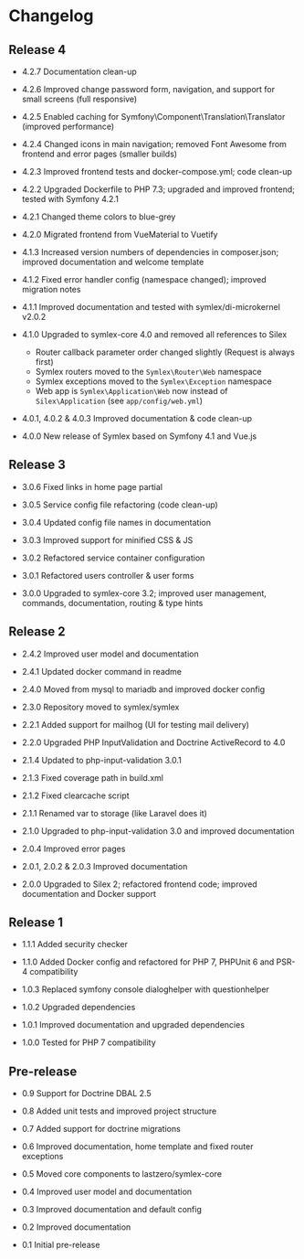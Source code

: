Changelog
=========

Release 4
---------

* 4.2.7 Documentation clean-up

* 4.2.6 Improved change password form, navigation, and support for small screens (full responsive)

* 4.2.5 Enabled caching for Symfony\Component\Translation\Translator (improved performance)

* 4.2.4 Changed icons in main navigation; removed Font Awesome from frontend and error pages (smaller builds)

* 4.2.3 Improved frontend tests and docker-compose.yml; code clean-up

* 4.2.2 Upgraded Dockerfile to PHP 7.3; upgraded and improved frontend; tested with Symfony 4.2.1

* 4.2.1 Changed theme colors to blue-grey

* 4.2.0 Migrated frontend from VueMaterial to Vuetify

* 4.1.3 Increased version numbers of dependencies in composer.json; improved documentation and welcome template

* 4.1.2 Fixed error handler config (namespace changed); improved migration notes

* 4.1.1 Improved documentation and tested with symlex/di-microkernel v2.0.2

* 4.1.0 Upgraded to symlex-core 4.0 and removed all references to Silex
    - Router callback parameter order changed slightly (Request is always first)
    - Symlex routers moved to the `Symlex\Router\Web` namespace
    - Symlex exceptions moved to the `Symlex\Exception` namespace
    - Web app is `Symlex\Application\Web` now instead of `Silex\Application` (see `app/config/web.yml`)

* 4.0.1, 4.0.2 & 4.0.3 Improved documentation & code clean-up

* 4.0.0 New release of Symlex based on Symfony 4.1 and Vue.js

Release 3
---------

* 3.0.6 Fixed links in home page partial

* 3.0.5 Service config file refactoring (code clean-up)

* 3.0.4 Updated config file names in documentation

* 3.0.3 Improved support for minified CSS & JS

* 3.0.2 Refactored service container configuration

* 3.0.1 Refactored users controller & user forms

* 3.0.0 Upgraded to symlex-core 3.2; improved user management, commands, documentation, routing & type hints

Release 2
---------

* 2.4.2 Improved user model and documentation

* 2.4.1 Updated docker command in readme

* 2.4.0 Moved from mysql to mariadb and improved docker config

* 2.3.0 Repository moved to symlex/symlex

* 2.2.1 Added support for mailhog (UI for testing mail delivery)

* 2.2.0 Upgraded PHP InputValidation and Doctrine ActiveRecord to 4.0

* 2.1.4 Updated to php-input-validation 3.0.1

* 2.1.3 Fixed coverage path in build.xml

* 2.1.2 Fixed clearcache script

* 2.1.1 Renamed var to storage (like Laravel does it)

* 2.1.0 Upgraded to php-input-validation 3.0 and improved documentation

* 2.0.4 Improved error pages

* 2.0.1, 2.0.2 & 2.0.3 Improved documentation

* 2.0.0 Upgraded to Silex 2; refactored frontend code; improved documentation and Docker support

Release 1
---------

* 1.1.1 Added security checker

* 1.1.0 Added Docker config and refactored for PHP 7, PHPUnit 6 and PSR-4 compatibility

* 1.0.3 Replaced symfony console dialoghelper with questionhelper

* 1.0.2 Upgraded dependencies

* 1.0.1 Improved documentation and upgraded dependencies

* 1.0.0 Tested for PHP 7 compatibility

Pre-release
-----------

* 0.9 Support for Doctrine DBAL 2.5

* 0.8 Added unit tests and improved project structure

* 0.7 Added support for doctrine migrations

* 0.6 Improved documentation, home template and fixed router exceptions

* 0.5 Moved core components to lastzero/symlex-core

* 0.4 Improved user model and documentation

* 0.3 Improved documentation and default config

* 0.2 Improved documentation

* 0.1 Initial pre-release